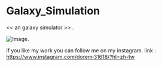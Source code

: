 # Galaxy_Simulation
<< an galaxy simulator >>  .

![Image](https://github.com/doremi31618/Galaxy_Simulation/blob/master/galaxy_simulator.gif).

if you like my work you can follow me on my instagram. 
link : https://www.instagram.com/doremi31618/?hl=zh-tw
